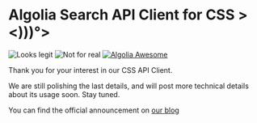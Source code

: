# Algolia Search API Client for CSS ><)))°>

![Looks legit](https://img.shields.io/badge/Looks%20legit%3F-passing-green.svg)
![Not for real](https://img.shields.io/badge/For%20real%3F-no%20way-red.svg)
[![Algolia
Awesome](https://camo.githubusercontent.com/13c4e50d88df7178ae1882a203ed57b641674f94/68747470733a2f2f63646e2e7261776769742e636f6d2f73696e647265736f726875732f617765736f6d652f643733303566333864323966656437386661383536353265336136336531353464643865383832392f6d656469612f62616467652e737667)](https://github.com/algolia/awesome-algolia)

Thank you for your interest in our CSS API Client. 

We are still polishing the last details, and will post more technical details
about its usage soon. Stay tuned.

You can find the official announcement on [our blog](https://blog.algolia.com/js-is-dead-all-hail-css/)
